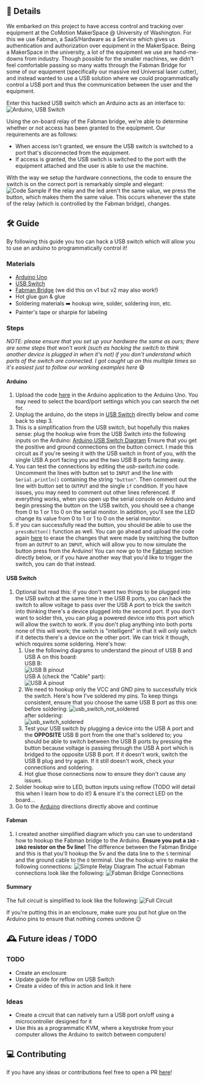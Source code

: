 ## 📝 Details

We embarked on this project to have access control and tracking over equipment at the CoMotion MakerSpace @ University of Washington. For this we use Fabman, a SaaS/Hardware as a Service which gives us authentication and authorization over equipment in the MakerSpace. Being a MakerSpace in the university, a lot of the equipment we use are hand-me-downs from industry. Though possible for the smaller machines, we didn't feel comfortable passing so many watts through the Fabman Bridge for some of our equipment (specifically our massive red Universal laser cutter), and instead wanted to use a USB solution where we could programmatically control a USB port and thus the communication between the user and the equipment.

Enter this hacked USB switch which an Arduino acts as an interface to:
![Arduino, USB Switch](media/arduino_switch.jpg?raw=true "Arduino, USB Switch")

Using the on-board relay of the Fabman bridge, we're able to determine whether or not access has been granted to the equipment. Our requirements are as follows:
* When access isn't granted, we ensure the USB switch is switched to a port that's disconnected from the equipment. 
* If access is granted, the USB switch is switched to the port with the equipment attached and the user is able to use the machine.

With the way we setup the hardware connections, the code to ensure the switch is on the correct port is remarkably simple and elegant:
![Code Sample](media/code_sample.png?raw=true "Code Sample")
if the relay and the led aren't the same value, we press the button, which makes them the same value. This occurs whenever the state of the relay (which is controlled by the Fabman bridge), changes.

## 🛠 Guide

By following this guide you too can hack a USB switch which will allow you to use an arduino to programmatically control it!

### Materials
* [Arduino Uno](https://amzn.to/2OqPTH5)
* [USB Switch](https://amzn.to/2Yb0qdT)
* [Fabman Bridge](http://bit.ly/2OseD1t) (we did this on v1 but v2 may also work!)
* Hot glue gun & glue
* Soldering materials ➡️ hookup wire, solder, soldering iron, etc.
* Painter's tape or sharpie for labeling

### Steps

_NOTE: please ensure that you set up your hardware the same as ours; there are some steps that won't work (such as hacking the switch to think another device is plugged in when it's not) if you don't understand which parts of the switch are connected. I got caught up on this multiple times so it's easiest just to follow our working examples here_ 😄

#### Arduino
1. Upload the code [here](https://raw.githubusercontent.com/comotion-makerspace/usb-switch/master/src/usb-switch.ino) in the Arduino application to the Arduino Uno. You may need to select the board/port settings which you can search the net for.
2. Unplug the arduino, do the steps in [USB Switch](#usb-switch) directly below and come back to step 3.
3. This is a simplification from the USB switch, but hopefully this makes sense: plug the hookup wire from the USB Switch into the following inputs on the Arduino:
[Arduino USB Switch Diagram](media/arduino_usb_switch_diagram.jpg "Arduino USB Switch Diagram")
Ensure that you get the positive and ground connections on the button correct. I made this circuit as if you're seeing it with the USB switch in front of you, with the single USB A port facing you and the two USB B ports facing away.
1. You can test the connections by editing the _usb-switch.ino_ code. Uncomment the lines with button set to `INPUT` and the line with `Serial.println()` containing the string `"button"`. Then comment out the line with button set to `OUTPUT` and the single `if` condition. If you have issues, you may need to comment out other lines referenced. If everything works, when you open up the serial console on Arduino and begin pressing the button on the USB switch, you should see a change from 0 to 1 or 1 to 0 on the serial monitor. In addition, you'll see the LED change its value from 0 to 1 or 1 to 0 on the serial monitor.
2. If you can successfully read the button, you should be able to use the `pressButton()` function as well. You can go ahead and upload the code again [here](https://raw.githubusercontent.com/comotion-makerspace/usb-switch/master/src/usb-switch.ino) to erase the changes that were made by switching the button from an `OUTPUT` to an `INPUT`, which will allow you to now simulate the button press from the Arduino! You can now go to the [Fabman](#Fabman) section directly below, or if you have another way that you'd like to trigger the switch, you can do that instead.

#### USB Switch
1. Optional but read this: if you don't want two things to be plugged into the USB switch at the same time in the USB B ports, you can hack the switch to allow voltage to pass over the USB A port to trick the switch into thinking there's a device plugged into the second port. If you don't want to solder this, you can plug a powered device into this port which will allow the switch to work. If you don't plug anything into both ports none of this will work; the switch is "intelligent" in that it will only switch if it detects there's a device on the other port. We can trick it though, which requires some soldering. Here's how:
    1. Use the following diagrams to understand the pinout of USB B and USB A on this board:  
USB B:  
![USB B pinout](https://rodolfo3.files.wordpress.com/2014/02/usb-b-pinout.jpg)  
USB A (check the "Cable" part):  
![USB A pinout](https://www.doityourselfchristmas.com/wiki/images/f/fe/Usb_pinout.jpg)  
    2. We need to hookup only the VCC and GND pins to successfully trick the switch. Here's how I've soldered my pins. To keep things consistent, ensure that you choose the same USB B port as this one:
    before soldering:
    ![usb_switch_not_soldered](media/usb_switch_not_soldered.jpg)  
    after soldering:  
    ![usb_switch_soldered](media/usb_switch_soldered.jpg)
    3. Test your USB switch by plugging a device into the USB A port and the **OPPOSITE** USB B port from the one that's soldered to; you should be able to switch between the USB B ports by pressing the button because voltage is passing through the USB A port which is bridged to the opposite USB B port. If it doesn't work, switch the USB B plug and try again. If it still doesn't work, check your connections and soldering.
    4. Hot glue those connections now to ensure they don't cause any issues.
2. Solder hookup wire to LED, button inputs using reflow (TODO will detail this when I learn how to do it!) & ensure it's the correct LED on the board...
3. Go to the [Arduino](#Arduino) directions directly above and continue

#### Fabman
1. I created another simplified diagram which you can use to understand how to hookup the Fabman bridge to the Arduino. **Ensure you put a `1kΩ` - `10kΩ` resistor on the 5v line!** The difference between the Fabman Bridge and this is that you'll hookup the 5v and the data line to the `S` terminal and the ground cable to the `O` terminal. Use the hookup wire to make the following connections:
![Simple Relay Diagram](media/simple_relay_diagram.jpg)
The actual Fabman connections look like the following:
![Fabman Bridge Connections](media/fabman_bridge_connections.jpg)

#### Summary
The full circuit is simplified to look like the following:
![Full Circuit](media/arduino_usb_switch_full.jpg)

If you're putting this in an enclosure, make sure you put hot glue on the Arduino pins to ensure that nothing comes undone 😉
## 🕰 Future ideas / TODO

### TODO
* Create an enclosure
* Update guide for reflow on USB Switch
* Create a video of this in action and link it here

### Ideas
* Create a circuit that can natively turn a USB port on/off using a microcontroller designed for it
* Use this as a programmatic KVM, where a keystroke from your computer allows the Arduino to switch between computers!

## 💻 Contributing

If you have any ideas or contributions feel free to open a PR [here](http://bit.ly/2OrM4kY)!